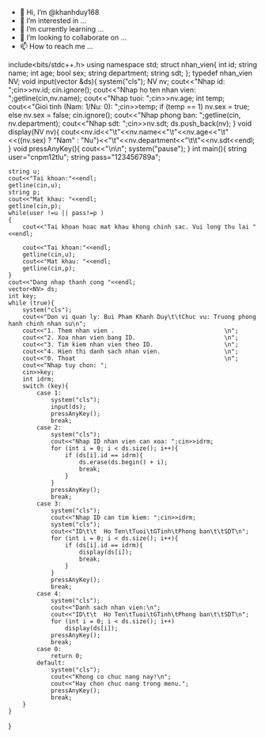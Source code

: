 - 👋 Hi, I’m @khanhduy168
- 👀 I’m interested in ...
- 🌱 I’m currently learning ...
- 💞️ I’m looking to collaborate on ...
- 📫 How to reach me ...

<!---
khanhduy168/khanhduy168 is a ✨ special ✨ repository because its `README.md` (this file) appears on your GitHub profile.
You can click the Preview link to take a look at your changes.
--->









include<bits/stdc++.h>
using namespace std;
struct nhan_vien{
    int id;
    string name;
    int age;
    bool sex;
    string department;
    string sdt;
};
typedef nhan_vien NV;
void input(vector<NV> &ds){
    system("cls");
    NV nv;
    cout<<"Nhap id: ";cin>>nv.id;
    cin.ignore();
    cout<<"Nhap ho ten nhan vien: ";getline(cin,nv.name);
    cout<<"Nhap tuoi: ";cin>>nv.age;
    int temp;
    cout<<"Gioi tinh (Nam: 1/Nu: 0): ";cin>>temp;
    if (temp == 1)
        nv.sex = true;
    else
        nv.sex = false;
    cin.ignore();
    cout<<"Nhap phong ban: ";getline(cin, nv.department);
    cout<<"Nhap sdt: ";cin>>nv.sdt;
    ds.push_back(nv);
}
void display(NV nv){
    cout<<nv.id<<"\t"<<nv.name<<"\t"<<nv.age<<"\t"<<((nv.sex) ? "Nam" : "Nu")<<"\t"<<nv.department<<"\t\t"<<nv.sdt<<endl;
}
void pressAnyKey(){
    cout<<"\n\n";
    system("pause");
}
int main(){
	string user="cnpm12tlu";
	string pass="123456789a";
	
	string u;
	cout<<"Tai khoan:"<<endl;
	getline(cin,u);
	string p;
	cout<<"Mat khau: "<<endl;
	getline(cin,p);
	while(user !=u || pass!=p )
	{
		cout<<"Tai khoan hoac mat khau khong chinh sac. Vui long thu lai " <<endl;
		
		cout<<"Tai khoan:"<<endl;
		getline(cin,u);
		cout<<"Mat khau: "<<endl;
		getline(cin,p);
	}
	cout<<"Dang nhap thanh cong "<<endl;
    vector<NV> ds;
    int key;
    while (true){
        system("cls");
        cout<<"Don vi quan ly: Bui Pham Khanh Duy\t\tChuc vu: Truong phong hanh chinh nhan su\n";
        cout<<"1. Them nhan vien .                               \n";
        cout<<"2. Xoa nhan vien bang ID.                         \n";
        cout<<"3. Tim kiem nhan vien theo ID.                    \n";
        cout<<"4. Hien thi danh sach nhan vien.                  \n";
        cout<<"0. Thoat                                          \n";
        cout<<"Nhap tuy chon: ";
        cin>>key;
        int idrm;
        switch (key){
            case 1:
                system("cls");
                input(ds);
                pressAnyKey();
                break;
            case 2:
                system("cls");
                cout<<"Nhap ID nhan vien can xoa: ";cin>>idrm;
                for (int i = 0; i < ds.size(); i++){
                    if (ds[i].id == idrm){
                        ds.erase(ds.begin() + i);
                        break;
                    }
                }
                pressAnyKey();
                break;
            case 3:
                system("cls");
                cout<<"Nhap ID can tim kiem: ";cin>>idrm;
                system("cls");
                cout<<"ID\t\t  Ho Ten\tTuoi\tGTinh\tPhong ban\t\tSDT\n";
                for (int i = 0; i < ds.size(); i++){
                    if (ds[i].id == idrm){
                        display(ds[i]);
                        break;
                    }
                }
                pressAnyKey();
                break;
            case 4:
                system("cls");
                cout<<"Danh sach nhan vien:\n";
                cout<<"ID\t\t  Ho Ten\tTuoi\tGTinh\tPhong ban\t\tSDT\n";
                for (int i = 0; i < ds.size(); i++)
                    display(ds[i]);
                pressAnyKey();
                break;
            case 0:
                return 0;
            default:
                system("cls");
                cout<<"Khong co chuc nang nay!\n";
                cout<<"Hay chon chuc nang trong menu.";
                pressAnyKey();
                break;
        }
    }
}
